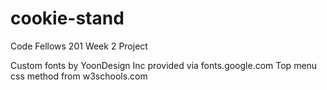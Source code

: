 # cookie-stand
Code Fellows 201 Week 2 Project

Custom fonts by YoonDesign Inc provided via fonts.google.com
Top menu css method from w3schools.com